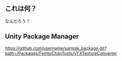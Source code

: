 ## これは何？
なんだろう？

## Unity Package Manager
https://github.com/username/sample_package.git?path=/Packages/FemtoChanTools/VFXTextureConverter